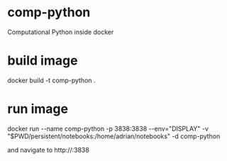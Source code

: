 # comp-python
Computational Python inside docker

# build image
docker build -t comp-python .

# run image
docker run --name comp-python -p 3838:3838 --env="DISPLAY" -v "$PWD/persistent/notebooks:/home/adrian/notebooks" -d comp-python

and navigate to http://<ip address>:3838
